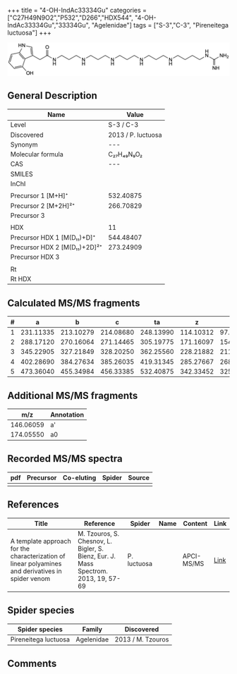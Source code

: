+++
title = "4-OH-IndAc33334Gu"
categories = ["C27H49N9O2","P532","D266","HDX544",
"4-OH-IndAc33334Gu","33334Gu",
"Agelenidae"]
tags = ["S-3","C-3",
"Pireneitega luctuosa"]
+++

![](/img/4-OH-IndAc33334Gu.png)

## General Description

| Name                         | Value              |
|------------------------------|--------------------|
| Level                        | S-3 / C-3                 |
| Discovered                   | 2013 / P. luctuosa |
| Synonym                      | ---                |
| Molecular formula            | C₂₇H₄₉N₉O₂         |
| CAS                          | ---                |
| SMILES |   |
| InChI  |   |
|                              |                    |
| Precursor 1 [M+H]⁺           | 532.40875          |
| Precursor 2 [M+2H]²⁺         | 266.70829          |
| Precursor 3                  |                    |
|                              |                    |
| HDX                          | 11                 |
| Precursor HDX 1 [M(D₁₁)+D]⁺   | 544.48407          |
| Precursor HDX 2 [M(D₁₁)+2D]²⁺ | 273.24909          |
| Precursor HDX 3              |                    |
|                              |                    |
| Rt                           |                    |
| Rt HDX                       |                    |

## Calculated MS/MS fragments

| # | a         | b         | c         | ta        | z         | y         | tz        |
|---|-----------|-----------|-----------|-----------|-----------|-----------|-----------|
| 1 | 231.11335 | 213.10279 | 214.08680 | 248.13990 | 114.10312 | 97.07657  | 131.12967 |
| 2 | 288.17120 | 270.16064 | 271.14465 | 305.19775 | 171.16097 | 154.13442 | 188.18752 |
| 3 | 345.22905 | 327.21849 | 328.20250 | 362.25560 | 228.21882 | 211.19227 | 245.24537 |
| 4 | 402.28690 | 384.27634 | 385.26035 | 419.31345 | 285.27667 | 268.25012 | 302.30322 |
| 5 | 473.36040 | 455.34984 | 456.33385 | 532.40875 | 342.33452 | 325.30797 | 359.36107 |

## Additional MS/MS fragments

| m/z       | Annotation |
|-----------|------------|
| 146.06059    | a'   |
| 174.05550    | a0   |

## Recorded MS/MS spectra

| pdf | Precursor | Co-eluting | Spider | Source |
|-----|-----------|------------|--------|--------|
|     |           |            |        |        |

## References

| Title                                                                                             | Reference                                                                           | Spider      | Name | Content    | Link                                                       |
|---------------------------------------------------------------------------------------------------|-------------------------------------------------------------------------------------|-------------|------|------------|------------------------------------------------------------|
| A template approach for the characterization of linear polyamines and derivatives in spider venom | M. Tzouros, S. Chesnov, L. Bigler, S. Bienz, Eur. J. Mass Spectrom. 2013, 19, 57-69 | P. luctuosa |      | APCI-MS/MS | [Link](https://journals.sagepub.com/doi/10.1255/ejms.1213) |

## Spider species

| Spider species       | Family     | Discovered        |
|----------------------|------------|-------------------|
| Pireneitega luctuosa | Agelenidae | 2013 / M. Tzouros |

## Comments